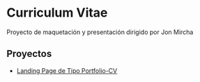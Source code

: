 # Curriculum Vitae

Proyecto de maquetación y presentación dirigido por Jon Mircha

## Proyectos

- [Landing Page de Tipo Portfolio-CV](https://FabianTatum.github.io./FabianPalacios-DataScientist/Portfolio-CV)